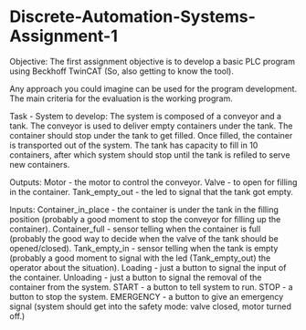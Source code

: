 # Discrete-Automation-Systems-Assignment-1

Objective:
The first assignment objective is to develop a basic PLC program using Beckhoff TwinCAT (So, also getting to know the tool).

Any approach you could imagine can be used for the program development. The main criteria for the evaluation is the working program. 

Task - System to develop:
The system is composed of a conveyor and a tank. The conveyor is used to deliver empty containers under the tank. The container should stop under the tank to get filled. Once filled, the container is transported out of the system. The tank has capacity to fill in 10 containers, after which system should stop until the tank is refiled to serve new containers.

Outputs:
Motor - the motor to control the conveyor.
Valve - to open for filling in the container.
Tank_empty_out - the led to signal that the tank got empty.


Inputs:
Container_in_place - the container is under the tank in the filling position (probably a good moment to stop the conveyor for filling up the container).
Container_full - sensor telling when the container is full (probably the good way to decide when the valve of the tank should be opened/closed).
Tank_empty_in - sensor telling when the tank is empty (probably a good moment to signal with the led (Tank_empty_out) the operator about the situation).
Loading - just a button to signal the input of the container.
Unloading - just a button to signal the removal of the container from the system.
START - a button to tell system to run.
STOP - a button to stop the system.
EMERGENCY - a button to give an emergency signal (system should get into the safety mode: valve closed, motor turned off.)
